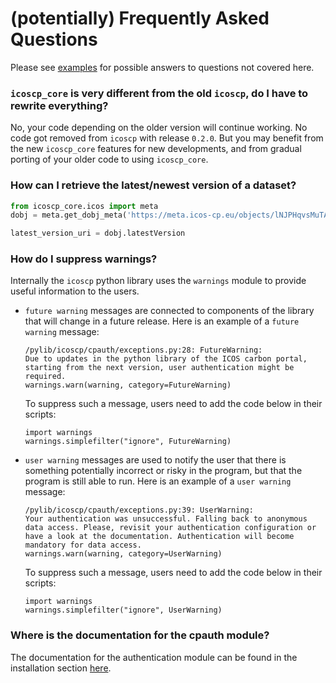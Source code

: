 # (potentially) Frequently Asked Questions

Please see [examples](examples.md) for possible answers to questions not
covered here.

### `icoscp_core` is very different from the old `icoscp`, do I have to rewrite everything?
No, your code depending on the older version will continue working. No code got
removed from `icoscp` with release `0.2.0`. But you may benefit from the new
`icoscp_core` features for new developments, and from gradual porting of your
older code to using `icoscp_core`.

### How can I retrieve the latest/newest version of a dataset?
```python
from icoscp_core.icos import meta
dobj = meta.get_dobj_meta('https://meta.icos-cp.eu/objects/lNJPHqvsMuTAh-3DOvJejgYc')

latest_version_uri = dobj.latestVersion
```

### How do I suppress warnings?
Internally the `icoscp` python library uses the `warnings` module to provide
useful information to the users.

  - `future warning` messages are connected to components of the library that
    will change in a future release. Here is an example of a `future warning`
    message:

        /pylib/icoscp/cpauth/exceptions.py:28: FutureWarning:
        Due to updates in the python library of the ICOS carbon portal,
        starting from the next version, user authentication might be required.
        warnings.warn(warning, category=FutureWarning)

    To suppress such a message, users need to add the code below in their 
    scripts:

        import warnings
        warnings.simplefilter("ignore", FutureWarning)

  - `user warning` messages are used to notify the user that there is something 
    potentially incorrect or risky in the program, but that the program is 
    still able to run. Here is an example of a `user warning` message:
 
        /pylib/icoscp/cpauth/exceptions.py:39: UserWarning:
        Your authentication was unsuccessful. Falling back to anonymous
        data access. Please, revisit your authentication configuration or
        have a look at the documentation. Authentication will become
        mandatory for data access.
        warnings.warn(warning, category=UserWarning)

    To suppress such a message, users need to add the code below in their 
    scripts:

        import warnings
        warnings.simplefilter("ignore", UserWarning)

### Where is the documentation for the cpauth module?
The documentation for the authentication module can be found in the 
installation section [here](install.md#authentication). 

